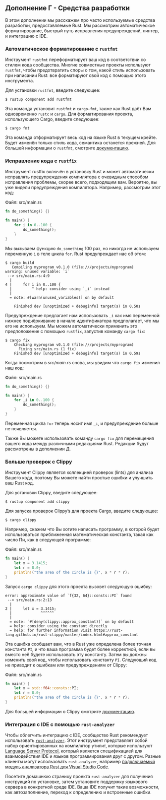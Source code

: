 ## Дополнение Г - Средства разработки

В этом дополнении мы расскажем про часто используемые средства разработки, предоставляемые Rust. Мы рассмотрим автоматическое форматирование, быстрый путь исправления предупреждений, линтер, и интеграцию с IDE.

### Автоматическое форматирование с `rustfmt`

Инструмент `rustfmt` переформатирует ваш код в соответствии со стилем кода сообщества. Многие совместные проекты используют `rustfmt`, чтобы предотвратить споры о том, какой стиль использовать при написании Rust: все форматируют свой код с помощью этого инструмента.

Для установки `rustfmt`, введите следующее:

```console
$ rustup component add rustfmt
```

Эта команда установит `rustfmt` и `cargo-fmt`, также как Rust даёт Вам одновременно `rustc` и `cargo`. Для форматирования проекта, использующего Cargo, введите следующее:

```console
$ cargo fmt
```

Эта команда отформатирует весь код на языке Rust в текущем крейте. Будет изменён только стиль кода, семантика останется прежней. Для большей информации о `rustfmt`, смотрите [документацию].

### Исправление кода с `rustfix`

Инструмент rustfix включён в установку Rust и может автоматически исправлять предупреждения компилятора с очевидным способом исправления проблемы, скорее всего, подходящим вам. Вероятно, вы уже видели предупреждения компилятора. Например, рассмотрим этот код:

<span class="filename">Файл: src/main.rs</span>

```rust
fn do_something() {}

fn main() {
    for i in 0..100 {
        do_something();
    }
}
```

Мы вызываем функцию `do_something` 100 раз, но никогда не используем переменную `i` в теле цикла `for`. Rust предупреждает нас об этом:

```console
$ cargo build
   Compiling myprogram v0.1.0 (file:///projects/myprogram)
warning: unused variable: `i`
 --> src/main.rs:4:9
  |
4 |     for i in 0..100 {
  |         ^ help: consider using `_i` instead
  |
  = note: #[warn(unused_variables)] on by default

    Finished dev [unoptimized + debuginfo] target(s) in 0.50s
```

Предупреждение предлагает нам использовать `_i` как имя переменной: нижнее подчёркивание в начале идентификатора предполагает, что мы его не используем. Мы можем автоматически применить это предположение с помощью `rustfix`, запустив команду `cargo fix`:

```console
$ cargo fix
    Checking myprogram v0.1.0 (file:///projects/myprogram)
      Fixing src/main.rs (1 fix)
    Finished dev [unoptimized + debuginfo] target(s) in 0.59s
```

Когда посмотрим в *src/main.rs* снова, мы увидим что `cargo fix` изменил наш код:

<span class="filename">Файл: src/main.rs</span>

```rust
fn do_something() {}

fn main() {
    for _i in 0..100 {
        do_something();
    }
}
```

Переменная цикла `for` теперь носит имя `_i`, и предупреждение больше не появляется.

Также Вы можете использовать команду `cargo fix` для перемещения вашего кода между различными редакциями Rust. Редакции будут рассмотрены в дополнении Д.

### Больше проверок с Clippy

Инструмент Clippy является коллекцией проверок (lints) для анализа Вашего кода, поэтому Вы можете найти простые ошибки и улучшить ваш Rust код.

Для установки Clippy, введите следующее:

```console
$ rustup component add clippy
```

Для запуска проверок Clippy’s для проекта Cargo, введите следующее:

```console
$ cargo clippy
```

Например, скажем что Вы хотите написать программу, в которой будет использоваться приближенная математическая константа, такая как число Пи, как в следующей программе:

<span class="filename">Файл: src/main.rs</span>

```rust
fn main() {
    let x = 3.1415;
    let r = 8.0;
    println!("the area of the circle is {}", x * r * r);
}
```

Запуск `cargo clippy` для этого проекта вызовет следующую ошибку:

```text
error: approximate value of `f{32, 64}::consts::PI` found
 --> src/main.rs:2:13
  |
2 |     let x = 3.1415;
  |             ^^^^^^
  |
  = note: `#[deny(clippy::approx_constant)]` on by default
  = help: consider using the constant directly
  = help: for further information visit https://rust-lang.github.io/rust-clippy/master/index.html#approx_constant
```

Эта ошибка сообщает вам, что в Rust уже определена более точная константа `PI`, и что ваша программа будет более корректной, если вы вместо неё будете использовать эту константу. Затем вы должны изменить свой код, чтобы использовать константу `PI`. Следующий код не приводит к ошибкам или предупреждениям от Clippy:

<span class="filename">Файл: src/main.rs</span>

```rust
fn main() {
    let x = std::f64::consts::PI;
    let r = 8.0;
    println!("the area of the circle is {}", x * r * r);
}
```

Для большей информации о Clippy смотрите [документацию].

### Интеграция с IDE с помощью `rust-analyzer`

Чтобы облегчить интеграцию с IDE, сообщество Rust рекомендует использовать [`rust-analyzer`]<!-- ignore -->. Этот инструмент представляет собой набор ориентированных на компилятор утилит, которые используют [Language Server Protocol]<!-- ignore -->, который является спецификацией для взаимодействия IDE и языков программирования друг с другом. Разные клиенты могут использовать `rust-analyzer`, например [подключаемый модуль анализатора Rust для Visual Studio Code](https://marketplace.visualstudio.com/items?itemName=rust-lang.rust-analyzer).

Посетите <a>домашнюю страницу</a> проекта <code>rust-analyzer</code> для получения инструкций по установке, затем установите поддержку языкового сервера в конкретной среде IDE. Ваша IDE получит такие возможности, как автозаполнение, переход к определению и встроенные ошибки.


[документацию]: https://github.com/rust-lang/rustfmt
[документацию]: https://github.com/rust-lang/rust-clippy
[Language Server Protocol]: http://langserver.org/
[`rust-analyzer`]: https://rust-analyzer.github.io